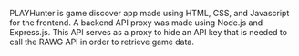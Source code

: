 PLAYHunter is game discover app made using HTML, CSS, and Javascript for the frontend. A backend API proxy was made using Node.js and Express.js. This API serves as a proxy to hide an API key that is needed to call the RAWG API in order to retrieve game data.